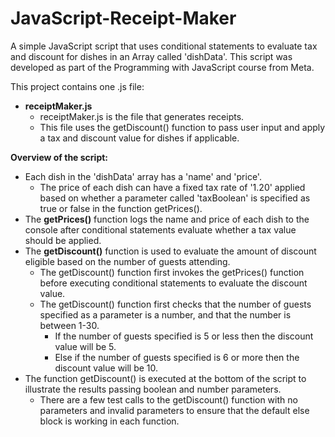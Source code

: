 # JavaScript-Receipt-Maker
A simple JavaScript script that uses conditional statements to evaluate tax and discount for dishes in an Array called 'dishData'. This script was developed as part of the Programming with JavaScript course from Meta.

This project contains one .js file:
- **receiptMaker.js**
  - receiptMaker.js is the file that generates receipts.
  - This file uses the getDiscount() function to pass user input and apply a tax and discount value for dishes if applicable.

**Overview of the script:**
- Each dish in the 'dishData' array has a 'name' and 'price'.
  - The price of each dish can have a fixed tax rate of '1.20' applied based on whether a parameter called 'taxBoolean' is specified as true or false in the function getPrices().
- The **getPrices()** function logs the name and price of each dish to the console after conditional statements evaluate whether a tax value should be applied.
- The **getDiscount()** function is used to evaluate the amount of discount eligible based on the number of guests attending.
  - The getDiscount() function first invokes the getPrices() function before executing conditional statements to evaluate the discount value.
  - The getDiscount() function first checks that the number of guests specified as a parameter is a number, and that the number is between 1-30.
    - If the number of guests specified is 5 or less then the discount value will be 5.
    - Else if the number of guests specified is 6 or more then the discount value will be 10. 
- The function getDiscount() is executed at the bottom of the script to illustrate the results passing boolean and number parameters.
  - There are a few test calls to the getDiscount() function with no parameters and invalid parameters to ensure that the default else block is working in each function.
